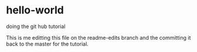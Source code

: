 # hello-world
doing the git hub tutorial

This is me editting this file on the readme-edits branch and the committing it back to the master for the tutorial.
